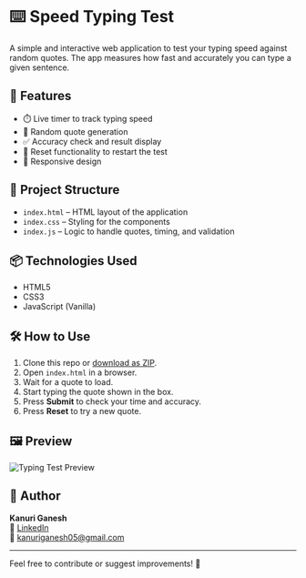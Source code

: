 # ⌨️ Speed Typing Test

A simple and interactive web application to test your typing speed against random quotes. The app measures how fast and accurately you can type a given sentence.

## 🚀 Features

- ⏱️ Live timer to track typing speed
- 📜 Random quote generation
- ✅ Accuracy check and result display
- 🔁 Reset functionality to restart the test
- 📱 Responsive design

## 📁 Project Structure

- `index.html` – HTML layout of the application
- `index.css` – Styling for the components
- `index.js` – Logic to handle quotes, timing, and validation

## 📦 Technologies Used

- HTML5
- CSS3
- JavaScript (Vanilla)

## 🛠 How to Use

1. Clone this repo or [download as ZIP](https://github.com/kanuriganesh/moviesearch).
2. Open `index.html` in a browser.
3. Wait for a quote to load.
4. Start typing the quote shown in the box.
5. Press **Submit** to check your time and accuracy.
6. Press **Reset** to try a new quote.

## 🖼 Preview

![Typing Test Preview](https://your-screenshot-url-if-any.com)

## 📌 Author

**Kanuri Ganesh**  
🔗 [LinkedIn](https://www.linkedin.com/in/kanuriganesh)  
📧 kanuriganesh05@gmail.com  

---

Feel free to contribute or suggest improvements! 🎉

